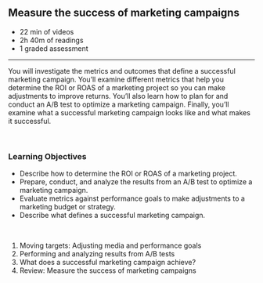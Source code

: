 ## Measure the success of marketing campaigns

- 22 min of videos
- 2h 40m of readings
- 1 graded assessment

<hr>

You will investigate the metrics and outcomes that define a successful marketing campaign. You’ll examine different metrics that help you determine the ROI or ROAS of a marketing project so you can make adjustments to improve returns. You’ll also learn how to plan for and conduct an A/B test to optimize a marketing campaign. Finally, you’ll examine what a successful marketing campaign looks like and what makes it successful.

<br>

### Learning Objectives

- Describe how to determine the ROI or ROAS of a marketing project.
- Prepare, conduct, and analyze the results from an A/B test to optimize a marketing campaign.
- Evaluate metrics against performance goals to make adjustments to a marketing budget or strategy.
- Describe what defines a successful marketing campaign.

<br>

1. Moving targets: Adjusting media and performance goals
2. Performing and analyzing results from A/B tests
3. What does a successful marketing campaign achieve?
4. Review: Measure the success of marketing campaigns
